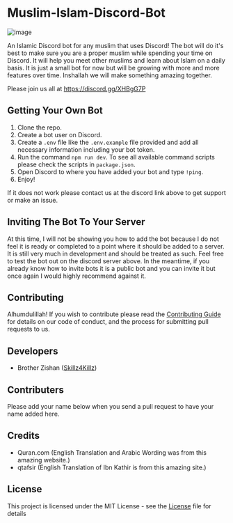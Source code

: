 # Muslim-Islam-Discord-Bot

![image](https://i.imgur.com/ZelM2J9.jpg)

An Islamic Discord bot for any muslim that uses Discord! The bot will do it's best to make sure you are a proper muslim while spending your time on Discord. It will help you meet other muslims and learn about Islam on a daily basis. It is just a small bot for now but will be growing with more and more features over time. Inshallah we will make something amazing together.

Please join us all at https://discord.gg/XHBgG7P

## Getting Your Own Bot

1. Clone the repo.
2. Create a bot user on Discord.
3. Create a `.env` file like the `.env.example` file provided and add all necessary information including your bot token.
4. Run the command `npm run dev`. To see all available command scripts please check the scripts in `package.json`.
5. Open Discord to where you have added your bot and type `!ping`.
6. Enjoy!

If it does not work please contact us at the discord link above to get support or make an issue.

## Inviting The Bot To Your Server

At this time, I will not be showing you how to add the bot because I do not feel it is ready or completed to a point where it should be added to a server. It is still very much in development and should be treated as such. Feel free to test the bot out on the discord server above. In the meantime, if you already know how to invite bots it is a public bot and you can invite it but once again I would highly recommend against it.

## Contributing

Alhumdulillah! If you wish to contribute please read the [Contributing Guide]('./.github/CONTRIBUTING.md') for details on our code of conduct, and the process for submitting pull requests to us.

## Developers

- Brother Zishan ([Skillz4Killz](https://github.com/Skillz4Killz))

## Contributers

Please add your name below when you send a pull request to have your name added here.

## Credits

- Quran.com (English Translation and Arabic Wording was from this amazing website.)
- qtafsir (English Translation of Ibn Kathir is from this amazing site.)

## License

This project is licensed under the MIT License - see the [License](LICENSE.md) file for details
